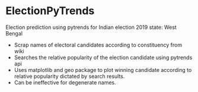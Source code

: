 # ElectionPyTrends
Election prediction using pytrends for Indian election 2019 state: West Bengal

* Scrap names of electoral candidates according to constituency from wiki
* Searches the relative popularity of the election candidate using pytrends api
* Uses matplotlib and geo package to plot winning candidate according to relative popularity dictated by search results.
* Can be ineffective for degenerate names.

